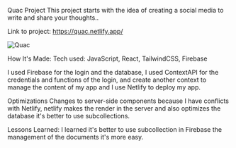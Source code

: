 Quac Project
This project starts with the idea of creating a social media to write and share your thoughts..

Link to project: https://quac.netlify.app/

![Quac](https://media.giphy.com/media/v1.Y2lkPTc5MGI3NjExNWQwNmI5YWI2OTM3Yzg5MTc4MjUzZjg3NmQ0OTBmNDM4Y2MwNjY5MiZlcD12MV9pbnRlcm5hbF9naWZzX2dpZklkJmN0PWc/Twho8KljFSPdMUhtOs/giphy.gif)

How It's Made:
Tech used:  JavaScript, React, TailwindCSS, Firebase

I used Firebase for the login and the database, I used ContextAPI for the credentials and functions of the login, and create another context to manage the content of my app and I use Netlify to deploy my app.

Optimizations
Changes to server-side components because I have conflicts with Netlify, netlify makes the render in the server and also optimizes the database it's better to use subcollections.



Lessons Learned:
I learned it's better to use subcollection in Firebase the management of the documents it's more easy.

